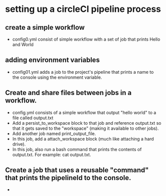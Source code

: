 # setting up a circleCI pipeline process
## create a simple workflow
- config0.yml consist of simple workflow with a set of job that prints Hello and World

## adding environment variables
- config01.yml adds a job to the project's pipeline that prints a name to the console using the environment variable. 

## Create and share files between jobs in a workflow.
- config.yml consists of a simple workflow that output "hello world" to a file called output.txt
- Add a persist_to_workspace block to that job and reference output.txt so that it gets saved to the "workspace" (making it available to other jobs).
- Add another job named print_output_file.
- In this job, add a attach_workspace block (much like attaching a hard drive).
- In this job, also run a bash command that prints the contents of output.txt. For example: cat output.txt.

## Create a job that uses a reusable "command" that prints the pipelineId to the console.
- 




